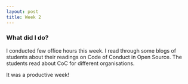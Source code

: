 ```yaml
---
layout: post
title: Week 2
---
```


### What did I do?

I conducted few office hours this week. 
I read through some blogs of students about their readings on Code of Conduct in Open Source.
The students read about CoC for different organisations.

It was a productive week!